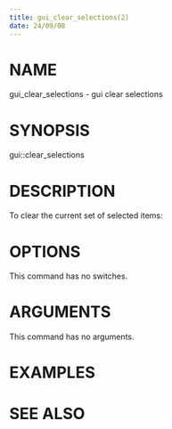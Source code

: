 ```yaml
---
title: gui_clear_selections(2)
date: 24/09/08
---
```


# NAME

gui_clear_selections - gui clear selections

# SYNOPSIS

gui::clear_selections


# DESCRIPTION

To clear the current set of selected items:

# OPTIONS

This command has no switches.

# ARGUMENTS

This command has no arguments.

# EXAMPLES

# SEE ALSO
